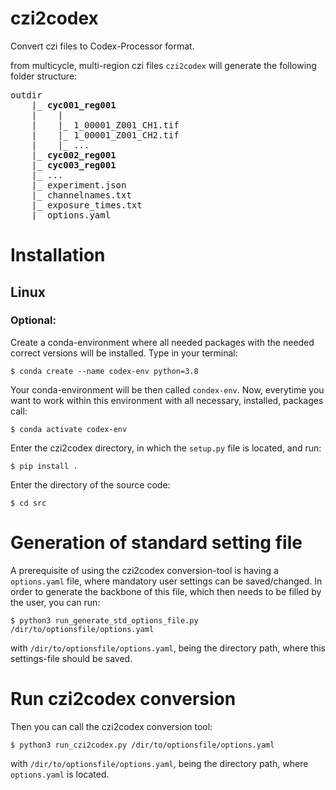 # czi2codex
Convert czi files to Codex-Processor format.

from multicycle, multi-region czi files `czi2codex` will generate
the following folder structure:

<pre>
outdir
    |_ <b>cyc001_reg001</b>
    |    |
    |    |_ 1_00001_Z001_CH1.tif
    |    |_ 1_00001_Z001_CH2.tif
    |    |_ ...
    |_ <b>cyc002_reg001</b>
    |_ <b>cyc003_reg001</b> 
    |_ ...
    |_ experiment.json
    |_ channelnames.txt
    |_ exposure_times.txt
    |_ options.yaml
</pre>

# Installation
## Linux
### Optional: 
Create a conda-environment where all needed packages with the needed correct versions will be installed. 
Type in your terminal:
```buildoutcfg
$ conda create --name codex-env python=3.8
```
Your conda-environment will be then called `condex-env`.
Now, everytime you want to work within this environment with all necessary, installed, packages
call:
```buildoutcfg
$ conda activate codex-env
```
Enter the czi2codex directory, in which the `setup.py` file is 
located, and run:
```
$ pip install .
```
Enter the directory of the source code:
```
$ cd src
```
# Generation of standard setting file
A prerequisite of using the czi2codex conversion-tool is having a 
`options.yaml` file, where mandatory user settings can be saved/changed. In order
to generate the backbone of this file, which then needs to be filled by the 
user, you can run:
```buildoutcfg
$ python3 run_generate_std_options_file.py /dir/to/optionsfile/options.yaml
```
with `/dir/to/optionsfile/options.yaml`, being the directory path, where this 
settings-file should be saved. 
# Run czi2codex conversion
Then you can call the czi2codex conversion tool:
```buildoutcfg
$ python3 run_czi2codex.py /dir/to/optionsfile/options.yaml
```
with `/dir/to/optionsfile/options.yaml`, being the directory path, where 
`options.yaml` is located. 